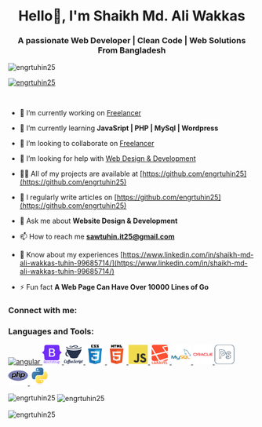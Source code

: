 <h1 align="center">Hello👋, I'm Shaikh Md. Ali Wakkas</h1>
<h3 align="center">A passionate Web Developer | Clean Code | Web Solutions From Bangladesh</h3>

<p align="left"> <img src="https://komarev.com/ghpvc/?username=engrtuhin25&label=Profile%20views&color=0e75b6&style=flat" alt="engrtuhin25" /> </p>

<p align="left"> <a href="https://github.com/ryo-ma/github-profile-trophy"><img src="https://github-profile-trophy.vercel.app/?username=engrtuhin25" alt="engrtuhin25" /></a> </p>

<p align="left"> <a href="https://twitter.com/" target="blank"><img src="https://img.shields.io/twitter/follow/?logo=twitter&style=for-the-badge" alt="" /></a> </p>

- 🔭 I’m currently working on [Freelancer](https://github.com/engrtuhin25)

- 🌱 I’m currently learning **JavaSript | PHP | MySql | Wordpress**

- 👯 I’m looking to collaborate on [Freelancer](https://github.com/engrtuhin25)

- 🤝 I’m looking for help with [Web Design & Development](https://www.linkedin.com/in/shaikh-md-ali-wakkas-tuhin-99685714/)

- 👨‍💻 All of my projects are available at [https://github.com/engrtuhin25](https://github.com/engrtuhin25)

- 📝 I regularly write articles on [https://github.com/engrtuhin25](https://github.com/engrtuhin25)

- 💬 Ask me about **Website Design & Development**

- 📫 How to reach me **sawtuhin.it25@gmail.com**

- 📄 Know about my experiences [https://www.linkedin.com/in/shaikh-md-ali-wakkas-tuhin-99685714/](https://www.linkedin.com/in/shaikh-md-ali-wakkas-tuhin-99685714/)

- ⚡ Fun fact **A Web Page Can Have Over 10000 Lines of Go**

<h3 align="left">Connect with me:</h3>
<p align="left">
</p>

<h3 align="left">Languages and Tools:</h3>
<p align="left"> <a href="https://angular.io" target="_blank" rel="noreferrer"> <img src="https://angular.io/assets/images/logos/angular/angular.svg" alt="angular" width="40" height="40"/> </a> <a href="https://getbootstrap.com" target="_blank" rel="noreferrer"> <img src="https://raw.githubusercontent.com/devicons/devicon/master/icons/bootstrap/bootstrap-plain-wordmark.svg" alt="bootstrap" width="40" height="40"/> </a> <a href="https://offeescript.org" target="_blank" rel="noreferrer"> <img src="https://raw.githubusercontent.com/devicons/devicon/master/icons/coffeescript/coffeescript-original-wordmark.svg" alt="coffeescript" width="40" height="40"/> </a> <a href="https://www.w3schools.com/css/" target="_blank" rel="noreferrer"> <img src="https://raw.githubusercontent.com/devicons/devicon/master/icons/css3/css3-original-wordmark.svg" alt="css3" width="40" height="40"/> </a> <a href="https://www.w3.org/html/" target="_blank" rel="noreferrer"> <img src="https://raw.githubusercontent.com/devicons/devicon/master/icons/html5/html5-original-wordmark.svg" alt="html5" width="40" height="40"/> </a> <a href="https://developer.mozilla.org/en-US/docs/Web/JavaScript" target="_blank" rel="noreferrer"> <img src="https://raw.githubusercontent.com/devicons/devicon/master/icons/javascript/javascript-original.svg" alt="javascript" width="40" height="40"/> </a> <a href="https://laravel.com/" target="_blank" rel="noreferrer"> <img src="https://raw.githubusercontent.com/devicons/devicon/master/icons/laravel/laravel-plain-wordmark.svg" alt="laravel" width="40" height="40"/> </a> <a href="https://www.mysql.com/" target="_blank" rel="noreferrer"> <img src="https://raw.githubusercontent.com/devicons/devicon/master/icons/mysql/mysql-original-wordmark.svg" alt="mysql" width="40" height="40"/> </a> <a href="https://www.oracle.com/" target="_blank" rel="noreferrer"> <img src="https://raw.githubusercontent.com/devicons/devicon/master/icons/oracle/oracle-original.svg" alt="oracle" width="40" height="40"/> </a> <a href="https://www.photoshop.com/en" target="_blank" rel="noreferrer"> <img src="https://raw.githubusercontent.com/devicons/devicon/master/icons/photoshop/photoshop-line.svg" alt="photoshop" width="40" height="40"/> </a> <a href="https://www.php.net" target="_blank" rel="noreferrer"> <img src="https://raw.githubusercontent.com/devicons/devicon/master/icons/php/php-original.svg" alt="php" width="40" height="40"/> </a> <a href="https://www.python.org" target="_blank" rel="noreferrer"> <img src="https://raw.githubusercontent.com/devicons/devicon/master/icons/python/python-original.svg" alt="python" width="40" height="40"/> </a> </p>

<p><img align="left" src="https://github-readme-stats.vercel.app/api/top-langs?username=engrtuhin25&show_icons=true&locale=en&layout=compact" alt="engrtuhin25" /></p>

<p>&nbsp;<img align="center" src="https://github-readme-stats.vercel.app/api?username=engrtuhin25&show_icons=true&locale=en" alt="engrtuhin25" /></p>

<p><img align="center" src="https://github-readme-streak-stats.herokuapp.com/?user=engrtuhin25&" alt="engrtuhin25" /></p>
